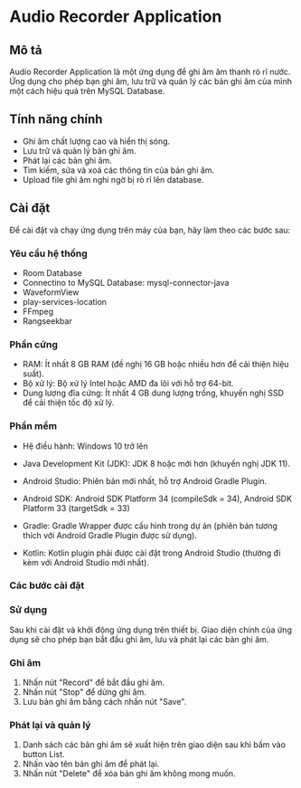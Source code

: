 # Audio Recorder Application

## Mô tả

Audio Recorder Application là một ứng dụng để ghi âm âm thanh rò rỉ nước. Ứng dụng cho phép bạn ghi âm, lưu trữ và quản lý các bản ghi âm của mình một cách hiệu quả trên MySQL Database.

## Tính năng chính

- Ghi âm chất lượng cao và hiển thị sóng.
- Lưu trữ và quản lý bản ghi âm.
- Phát lại các bản ghi âm.
- Tìm kiếm, sửa và xoá các thông tin của bản ghi âm.
- Upload file ghi âm nghi ngờ bị rò rỉ lên database.

## Cài đặt

Để cài đặt và chạy ứng dụng trên máy của bạn, hãy làm theo các bước sau:

### Yêu cầu hệ thống

- Room Database
- Connectino to MySQL Database: mysql-connector-java
- WaveformView
- play-services-location
- FFmpeg
- Rangseekbar

### Phần cứng
- RAM: Ít nhất 8 GB RAM (đề nghị 16 GB hoặc nhiều hơn để cải thiện hiệu suất).
- Bộ xử lý: Bộ xử lý Intel hoặc AMD đa lõi với hỗ trợ 64-bit.
- Dung lượng đĩa cứng: Ít nhất 4 GB dung lượng trống, khuyến nghị SSD để cải thiện tốc độ xử lý.

### Phần mềm

- Hệ điều hành: Windows 10 trở lên

- Java Development Kit (JDK): JDK 8 hoặc mới hơn (khuyến nghị JDK 11).

- Android Studio: Phiên bản mới nhất, hỗ trợ Android Gradle Plugin.

- Android SDK: Android SDK Platform 34 (compileSdk = 34), Android SDK Platform 33 (targetSdk = 33)

- Gradle: Gradle Wrapper được cấu hình trong dự án (phiên bản tương thích với Android Gradle Plugin được sử dụng).

- Kotlin: Kotlin plugin phải được cài đặt trong Android Studio (thường đi kèm với Android Studio mới nhất).

### Các bước cài đặt


### Sử dụng 

Sau khi cài đặt và khởi động ứng dụng trên thiết bị. Giao diện chính của ứng dụng sẽ cho phép bạn bắt đầu ghi âm, lưu và phát lại các bản ghi âm.

### Ghi âm

1. Nhấn nút "Record" để bắt đầu ghi âm.
2. Nhấn nút "Stop" để dừng ghi âm.
3. Lưu bản ghi âm bằng cách nhấn nút "Save".

### Phát lại và quản lý

1. Danh sách các bản ghi âm sẽ xuất hiện trên giao diện sau khi bấm vào button List.
2. Nhấn vào tên bản ghi âm để phát lại.
3. Nhấn nút "Delete" để xóa bản ghi âm không mong muốn.
 

